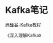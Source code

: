 # Kafka笔记

[尚硅谷-Kafka教程](https://www.bilibili.com/video/BV1Gp421m7UN/?spm_id_from=333.337.search-card.all.click&vd_source=f58f2e2144be4e99a8cf800afeecbbcb)

《深入理解Kafka》